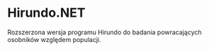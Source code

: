 # Hirundo.NET
Rozszerzona wersja programu Hirundo do badania powracających osobników względem populacji.
